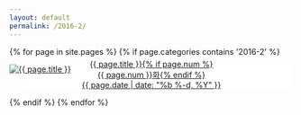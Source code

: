 ```yaml
---
layout: default
permalink: /2016-2/
---
```

{% for page in site.pages %}
{% if page.categories contains '2016-2' %}
<div class="img">
<a href="{{ page.url | prepend: site.baseurl }}">
<img src="{{ page.img }}" alt="{{ page.title }}">
<div class="desc"><p style="text-align:center;margin-top:-26px;background:#fff;">{{ page.title }}{% if page.num %}<br>{{ page.num }}화{% endif %}<br>{{ page.date | date: "%b %-d, %Y" }}</p>
</div></a>
</div>
{% endif %}
{% endfor %}